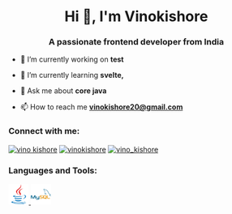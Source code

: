<h1 align="center">Hi 👋, I'm Vinokishore</h1>
<h3 align="center">A passionate frontend developer from India</h3>

- 🔭 I’m currently working on **test**

- 🌱 I’m currently learning **svelte,**

- 💬 Ask me about **core java**

- 📫 How to reach me **vinokishore20@gmail.com**

<h3 align="left">Connect with me:</h3>
<p align="left">
<a href="https://linkedin.com/in/vino kishore" target="blank"><img align="center" src="https://raw.githubusercontent.com/rahuldkjain/github-profile-readme-generator/master/src/images/icons/Social/linked-in-alt.svg" alt="vino kishore" height="30" width="40" /></a>
<a href="https://fb.com/vinokishore" target="blank"><img align="center" src="https://raw.githubusercontent.com/rahuldkjain/github-profile-readme-generator/master/src/images/icons/Social/facebook.svg" alt="vinokishore" height="30" width="40" /></a>
<a href="https://instagram.com/vino_kishore" target="blank"><img align="center" src="https://raw.githubusercontent.com/rahuldkjain/github-profile-readme-generator/master/src/images/icons/Social/instagram.svg" alt="vino_kishore" height="30" width="40" /></a>
</p>

<h3 align="left">Languages and Tools:</h3>
<p align="left"> <a href="https://www.java.com" target="_blank" rel="noreferrer"> <img src="https://raw.githubusercontent.com/devicons/devicon/master/icons/java/java-original.svg" alt="java" width="40" height="40"/> </a> <a href="https://www.mysql.com/" target="_blank" rel="noreferrer"> <img src="https://raw.githubusercontent.com/devicons/devicon/master/icons/mysql/mysql-original-wordmark.svg" alt="mysql" width="40" height="40"/> </a> </p>
